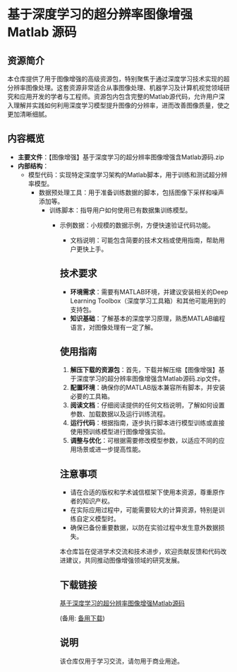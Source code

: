 # 基于深度学习的超分辨率图像增强 Matlab 源码

## 资源简介

本仓库提供了用于图像增强的高级资源包，特别聚焦于通过深度学习技术实现的超分辨率图像处理。这套资源非常适合从事图像处理、机器学习及计算机视觉领域研究和应用开发的学者与工程师。资源包内包含完整的Matlab源代码，允许用户深入理解并实践如何利用深度学习模型提升图像的分辨率，进而改善图像质量，使之更加清晰细腻。

## 内容概览

- **主要文件**：【图像增强】基于深度学习的超分辨率图像增强含Matlab源码.zip
- **内部结构**：
  - 模型代码：实现特定深度学习架构的Matlab脚本，用于训练和测试超分辨率模型。
    - 数据预处理工具：用于准备训练数据的脚本，包括图像下采样和噪声添加等。
      - 训练脚本：指导用户如何使用已有数据集训练模型。
        - 示例数据：小规模的数据示例，方便快速验证代码功能。
          - 文档说明：可能包含简要的技术文档或使用指南，帮助用户更快上手。

          ## 技术要求

          - **环境需求**：需要有MATLAB环境，并建议安装相关的Deep Learning Toolbox（深度学习工具箱）和其他可能用到的支持包。
          - **知识基础**：了解基本的深度学习原理，熟悉MATLAB编程语言，对图像处理有一定了解。

          ## 使用指南

          1. **解压下载的资源包**：首先，下载并解压缩【图像增强】基于深度学习的超分辨率图像增强含Matlab源码.zip文件。
          2. **配置环境**：确保你的MATLAB版本兼容所有脚本，并安装必要的工具箱。
          3. **阅读文档**：仔细阅读提供的任何文档说明，了解如何设置参数、加载数据以及运行训练流程。
          4. **运行代码**：根据指南，逐步执行脚本进行模型训练或直接使用预训练模型进行图像增强实验。
          5. **调整与优化**：可根据需要修改模型参数，以适应不同的应用场景或进一步提高性能。

          ## 注意事项

          - 请在合适的版权和学术诚信框架下使用本资源，尊重原作者的知识产权。
          - 在实际应用过程中，可能需要较大的计算资源，特别是训练自定义模型时。
          - 确保已备份重要数据，以防在实验过程中发生意外数据损失。

          本仓库旨在促进学术交流和技术进步，欢迎贡献反馈和代码改进建议，共同推动图像增强领域的研究发展。

          ## 下载链接
          [基于深度学习的超分辨率图像增强Matlab源码](https://pan.quark.cn/s/af6d88ca68fa) 

          (备用: [备用下载](https://pan.baidu.com/s/1oRMosrMTNVqQTKStIejE4A?pwd=1234))

          ## 说明

          该仓库仅用于学习交流，请勿用于商业用途。

